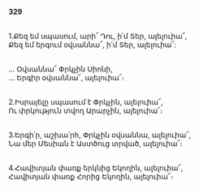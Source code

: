 **329**

\
1.Քեզ եմ սպասում, արի՜ Դու, ի՛մ Տեր, ալելուիա՜,\
Քեզ եմ երգում օվսաննա՜, ի՛մ Տեր, ալելուիա՜:

\
 ... Օվսաննա՜ Փրկչին Սիոնի,\
 ... Երգիր օվսաննա՜, ալելուիա՜։

\
2.Իսրայելը սպասում է Փրկչին, ալելուիա՜,\
Ու փրկություն տվող Արարչին, ալելուիա՜։

\
3.Երգի՛ր, աշխա՛րհ, Փրկչին օվսաննա, ալելուիա՜,\
Նա մեր Մեսիան է Աստծուց տրված, ալելուիա՜։

\
4.Հավիտյան փառք երկնից Եկողին, ալելուիա՜, \
Հավիտյան փառք Հորից Եկողին, ալելուիա՜։
